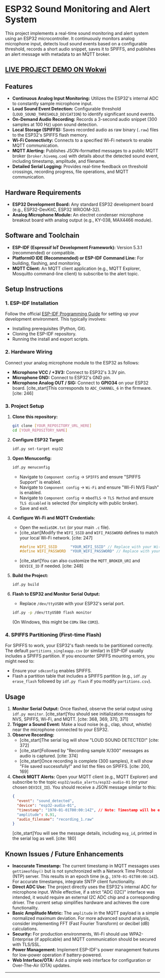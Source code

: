 # ESP32 Sound Monitoring and Alert System

This project implements a real-time sound monitoring and alert system using an ESP32 microcontroller. It continuously monitors analog microphone input, detects loud sound events based on a configurable threshold, records a short audio snippet, saves it to SPIFFS, and publishes an alert message with metadata to an MQTT broker.

## [LIVE PROJECT DEMO ON Wokwi](https://wokwi.com/projects/436014092905533441)

## Features

* **Continuous Analog Input Monitoring:** Utilizes the ESP32's internal ADC to constantly sample microphone input. 
* **Loud Sound Event Detection:** Configurable threshold (`LOUD_SOUND_THRESHOLD_DEVIATION`) to identify significant sound events. 
* **On-Demand Audio Recording:** Records a 3-second audio snippet (300 samples at 100 Hz) upon sound detection. 
* **Local Storage (SPIFFS):** Saves recorded audio as raw binary (`.raw`) files to the ESP32's SPIFFS flash memory. 
* **Wi-Fi Connectivity:** Connects to a specified Wi-Fi network to enable MQTT communication. 
* **MQTT Alerting:** Publishes JSON-formatted messages to a public MQTT broker (`broker.hivemq.com`) with details about the detected sound event, including timestamp, amplitude, and filename. 
* **Detailed Serial Logging:** Provides real-time feedback on threshold crossings, recording progress, file operations, and MQTT communication. 

## Hardware Requirements

* **ESP32 Development Board:** Any standard ESP32 development board (e.g., ESP32-DevKitC, ESP32 WROOM-32).
* **Analog Microphone Module:** An electret condenser microphone breakout board with analog output (e.g., KY-038, MAX4466 module).

## Software and Toolchain

* **ESP-IDF (Espressif IoT Development Framework):** Version 5.3.1 (recommended) or compatible.
* **PlatformIO IDE (Recommended) or ESP-IDF Command Line:** For building, flashing, and monitoring.
* **MQTT Client:** An MQTT client application (e.g., MQTT Explorer, Mosquitto command-line client) to subscribe to the alert topic.

## Setup Instructions

### 1. ESP-IDF Installation

Follow the official [ESP-IDF Programming Guide](https://docs.espressif.com/projects/esp-idf/en/latest/esp32/get-started/index.html) for setting up your development environment. This typically involves:
* Installing prerequisites (Python, Git).
* Cloning the ESP-IDF repository.
* Running the install and export scripts.

### 2. Hardware Wiring

Connect your analog microphone module to the ESP32 as follows:

* **Microphone VCC / +3V3:** Connect to ESP32's 3.3V pin.
* **Microphone GND:** Connect to ESP32's GND pin.
* **Microphone Analog OUT / SIG:** Connect to **GPIO34** on your ESP32 board. [cite_start]This corresponds to `ADC_CHANNEL_6` in the firmware. [cite: 246]

### 3. Project Setup

1.  **Clone this repository:**
    ```bash
    git clone [YOUR_REPOSITORY_URL_HERE]
    cd [YOUR_REPOSITORY_NAME]
    ```
2.  **Configure ESP32 Target:**
    ```bash
    idf.py set-target esp32
    ```
3.  **Open Menuconfig:**
    ```bash
    idf.py menuconfig
    ```
    * Navigate to `Component config` -> `SPIFFS` and ensure "SPIFFS Support" is enabled.
    * Navigate to `Component config` -> `Wi-Fi` and ensure "Wi-Fi NVS Flash" is enabled.
    * Navigate to `Component config` -> `mbedTLS` -> `TLS Method` and ensure `TLS disabled` is selected (for simplicity with public broker).
    * Save and exit.

4.  **Configure Wi-Fi and MQTT Credentials:**
    * Open the `mediaSDK.txt` (or your main `.c` file).
    * [cite_start]Modify the `WIFI_SSID` and `WIFI_PASSWORD` defines to match your local Wi-Fi network. [cite: 247]
        ```c
        #define WIFI_SSID      "YOUR_WIFI_SSID" // Replace with your Wi-Fi SSID
        #define WIFI_PASSWORD  "YOUR_WIFI_PASSWORD" // Replace with your Wi-Fi password if any
        ```
    * [cite_start]You can also customize the `MQTT_BROKER_URI` and `DEVICE_ID` if needed. [cite: 248]

5.  **Build the Project:**
    ```bash
    idf.py build
    ```
6.  **Flash to ESP32 and Monitor Serial Output:**
    * Replace `/dev/ttyUSB0` with your ESP32's serial port.
    ```bash
    idf.py -p /dev/ttyUSB0 flash monitor
    ```
    (On Windows, this might be `COMx` like `COM3`).

### 4. SPIFFS Partitioning (First-time Flash)

For SPIFFS to work, your ESP32's flash needs to be partitioned correctly. The default `partitions_singleapp.csv` (or similar) in ESP-IDF usually includes a SPIFFS partition. If you encounter SPIFFS mounting errors, you might need to:
* Ensure your `sdkconfig` enables SPIFFS.
* Flash a partition table that includes a SPIFFS partition (e.g., `idf.py erase_flash` followed by `idf.py flash` if you modify `partitions.csv`).

## Usage

1.  **Monitor Serial Output:** Once flashed, observe the serial output using `idf.py monitor`. [cite_start]You should see initialization messages for NVS, SPIFFS, Wi-Fi, and MQTT. [cite: 368, 369, 370, 371]
2.  **Trigger a Sound Event:** Make a loud noise (e.g., clap, shout, whistle) near the microphone connected to your ESP32.
3.  **Observe Recording:**
    * [cite_start]The serial log will show "LOUD SOUND DETECTED!" [cite: 372]
    * [cite_start]Followed by "Recording sample X/300" messages as audio is captured. [cite: 374]
    * [cite_start]Once recording is complete (300 samples), it will show "File saved successfully!" and list the files on SPIFFS. [cite: 200, 169]
4.  **Check MQTT Alerts:** Open your MQTT client (e.g., MQTT Explorer) and subscribe to the topic `esp32/audio_alerts/esp32-audio-01` (or your chosen `DEVICE_ID`). You should receive a JSON message similar to this:
    ```json
    {
      "event": "sound_detected",
      "device": "esp32-audio-01",
      "timestamp": "1970-01-01T00:00:14Z", // Note: Timestamp will be epoch time without SNTP
      "amplitude": 0.91,
      "audio_filename": "recording_1.raw"
    }
    ```
    [cite_start]You will see the message details, including `msg_id`, printed in the serial log as well. [cite: 180]

## Known Issues / Future Enhancements

* **Inaccurate Timestamp:** The current timestamp in MQTT messages uses `gettimeofday()` but is not synchronized with a Network Time Protocol (NTP) server. This results in an epoch time (e.g., `1970-01-01T00:00:14Z`). For accurate timestamps, integrate SNTP client functionality.
* **Direct ADC Use:** The project directly uses the ESP32's internal ADC for microphone input. While effective, if a strict "ADC (I2C)" interface was intended, it would require an external I2C ADC chip and a corresponding driver. The current setup simplifies hardware and achieves the core functionality.
* **Basic Amplitude Metric:** The `amplitude` in the MQTT payload is a simple normalized maximum deviation. For more advanced sound analysis, consider implementing FFT (Fast Fourier Transform) or decibel (dB) calculations.
* **Security:** For production environments, Wi-Fi should use WPA2-Enterprise (if applicable) and MQTT communication should be secured with TLS/SSL.
* **Power Management:** Implement ESP-IDF's power management features for low-power operation if battery-powered.
* **Web Interface/OTA:** Add a simple web interface for configuration or Over-The-Air (OTA) updates.

---
